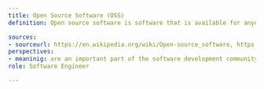 ```yaml
---
title: Open Source Software (OSS)
definition: Open source software is software that is available for anyone to view, copy, change, or distribute for any purpose. Some notable examples of open source software include the Linux operating system, the Mozilla Firefox browser, Apache HTTP Server software, and LibreOffice productivity software. Every year, open source software contributions are celebrated during October as part of a month-long event called Hacktoberfest

sources: 
- sourceurl: https://en.wikipedia.org/wiki/Open-source_software, https://hacktoberfest.com
perspectives: 
- meaninig: are an important part of the software development community, allowing collaboration of large numbers of programmers with diverse perspectives, increasing the speed of innovation 
role: Software Engineer

---
```


